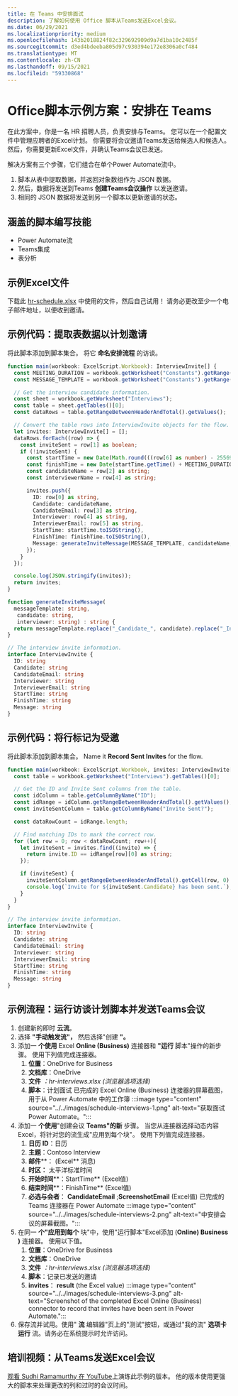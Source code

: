 ```yaml
---
title: 在 Teams 中安排面试
description: 了解如何使用 Office 脚本从Teams发送Excel会议。
ms.date: 06/29/2021
ms.localizationpriority: medium
ms.openlocfilehash: 143b2018824f82c329692909d9a7d1ba10c2485f
ms.sourcegitcommit: d3ed4bdeeba805d97c930394e172e8306a0cf484
ms.translationtype: MT
ms.contentlocale: zh-CN
ms.lasthandoff: 09/15/2021
ms.locfileid: "59330868"
---
```

# <a name="office-scripts-sample-scenario-schedule-interviews-in-teams"></a>Office脚本示例方案：安排在 Teams

在此方案中，你是一名 HR 招聘人员，负责安排与Teams。 您可以在一个配置文件中管理应聘者的Excel计划。 你需要将会议邀请Teams发送给候选人和候选人。 然后，你需要更新Excel文件，并确认Teams会议已发送。

解决方案有三个步骤，它们组合在单个Power Automate流中。

1. 脚本从表中提取数据，并返回对象数组作为 JSON 数据。
1. 然后，数据将发送到Teams **创建Teams会议操作** 以发送邀请。
1. 相同的 JSON 数据将发送到另一个脚本以更新邀请的状态。

## <a name="scripting-skills-covered"></a>涵盖的脚本编写技能

* Power Automate流
* Teams集成
* 表分析

## <a name="sample-excel-file"></a>示例Excel文件

下载此 <a href="hr-schedule.xlsx">hr-schedule.xlsx</a> 中使用的文件，然后自己试用！ 请务必更改至少一个电子邮件地址，以便收到邀请。

## <a name="sample-code-extract-table-data-to-schedule-invites"></a>示例代码：提取表数据以计划邀请

将此脚本添加到脚本集合。 将它 **命名安排流程** 的访谈。

```TypeScript
function main(workbook: ExcelScript.Workbook): InterviewInvite[] {
  const MEETING_DURATION = workbook.getWorksheet("Constants").getRange("B1").getValue() as number;
  const MESSAGE_TEMPLATE = workbook.getWorksheet("Constants").getRange("B2").getValue() as string;

  // Get the interview candidate information.
  const sheet = workbook.getWorksheet("Interviews");
  const table = sheet.getTables()[0];
  const dataRows = table.getRangeBetweenHeaderAndTotal().getValues();

  // Convert the table rows into InterviewInvite objects for the flow.
  let invites: InterviewInvite[] = [];
  dataRows.forEach((row) => {
    const inviteSent = row[1] as boolean;
    if (!inviteSent) {
      const startTime = new Date(Math.round(((row[6] as number) - 25569) * 86400 * 1000));
      const finishTime = new Date(startTime.getTime() + MEETING_DURATION * 60 * 1000);
      const candidateName = row[2] as string;
      const interviewerName = row[4] as string;

      invites.push({
        ID: row[0] as string,
        Candidate: candidateName,
        CandidateEmail: row[3] as string,
        Interviewer: row[4] as string,
        InterviewerEmail: row[5] as string,
        StartTime: startTime.toISOString(),
        FinishTime: finishTime.toISOString(),
        Message: generateInviteMessage(MESSAGE_TEMPLATE, candidateName, interviewerName)
      });
    }    
  });

  console.log(JSON.stringify(invites));
  return invites;
}

function generateInviteMessage(
  messageTemplate: string,
   candidate: string,
   interviewer: string) : string {
  return messageTemplate.replace("_Candidate_", candidate).replace("_Interviewer_", interviewer);
}

// The interview invite information.
interface InterviewInvite {
  ID: string
  Candidate: string
  CandidateEmail: string
  Interviewer: string
  InterviewerEmail: string
  StartTime: string
  FinishTime: string
  Message: string
}
```

## <a name="sample-code-mark-rows-as-invited"></a>示例代码：将行标记为受邀

将此脚本添加到脚本集合。 Name it **Record Sent Invites** for the flow.

```TypeScript
function main(workbook: ExcelScript.Workbook, invites: InterviewInvite[]) {
  const table = workbook.getWorksheet("Interviews").getTables()[0];

  // Get the ID and Invite Sent columns from the table.
  const idColumn = table.getColumnByName("ID");
  const idRange = idColumn.getRangeBetweenHeaderAndTotal().getValues();
  const inviteSentColumn = table.getColumnByName("Invite Sent?");

  const dataRowCount = idRange.length;

  // Find matching IDs to mark the correct row.
  for (let row = 0; row < dataRowCount; row++){
    let inviteSent = invites.find((invite) => {
      return invite.ID == idRange[row][0] as string;
    });

    if (inviteSent) {
      inviteSentColumn.getRangeBetweenHeaderAndTotal().getCell(row, 0).setValue(true);
      console.log(`Invite for ${inviteSent.Candidate} has been sent.`);
    }
  } 
}

// The interview invite information.
interface InterviewInvite {
  ID: string
  Candidate: string
  CandidateEmail: string
  Interviewer: string
  InterviewerEmail: string
  StartTime: string
  FinishTime: string
  Message: string
}
```

## <a name="sample-flow-run-the-interview-scheduling-scripts-and-send-the-teams-meetings"></a>示例流程：运行访谈计划脚本并发送Teams会议

1. 创建新的即时 **云流**。
1. 选择 **"手动触发流"，** 然后选择"创建 **"。**
1. 添加一 **个使用** Excel **Online (Business)** 连接器和 **"运行** 脚本"操作的新步骤。 使用下列值完成连接器。
    1. **位置**：OneDrive for Business
    1. **文档库**：OneDrive
    1. **文件** *：hr-interviews.xlsx (浏览器选项选择)*
    1. **脚本**：计划面试 已完成的 Excel Online (Business) 连接器的屏幕截图，用于从 Power Automate 中的工作簿 :::image type="content" source="../../images/schedule-interviews-1.png" alt-text="获取面试Power Automate。":::
1. 添加一 **个使用**"创建会议 **Teams"的新** 步骤。 当您从连接器选择动态内容Excel，将针对您的流生成"应用到每个块"。 使用下列值完成连接器。
    1. **日历 ID**：日历
    1. **主题**：Contoso Interview
    1. **邮件****： (Excel** 消息) 
    1. **时区：** 太平洋标准时间
    1. **开始时间****：StartTime** (Excel值) 
    1. **结束时间****：FinishTime** (Excel值) 
    1. **必选与会者**： **CandidateEmail** ;**ScreenshotEmail** (Excel值) 已完成的 Teams 连接器在 Power Automate :::image type="content" source="../../images/schedule-interviews-2.png" alt-text="中安排会议的屏幕截图。":::
1. 在同一 **个"应用到每个** 块"中，使用"运行脚本"Excel添加 (**Online) Business** **)** 连接器。 使用以下值。
    1. **位置**：OneDrive for Business
    1. **文档库**：OneDrive
    1. **文件** *：hr-interviews.xlsx (浏览器选项选择)*
    1. **脚本**：记录已发送的邀请
    1. **invites**： **result** (the Excel value) :::image type="content" source="../../images/schedule-interviews-3.png" alt-text="Screenshot of the completed Excel Online (Business) connector to record that invites have been sent in Power Automate.":::
1. 保存流并试用。使用" **流** 编辑器"页上的"测试"按钮，或通过"我的流" **选项卡运行** 流。请务必在系统提示时允许访问。

## <a name="training-video-send-a-teams-meeting-from-excel-data"></a>培训视频：从Teams发送Excel会议

[观看 Sudhi Ramamurthy 在 YouTube](https://youtu.be/HyBdx52NOE8)上演练此示例的版本。 他的版本使用更强大的脚本来处理更改的列和过时的会议时间。

